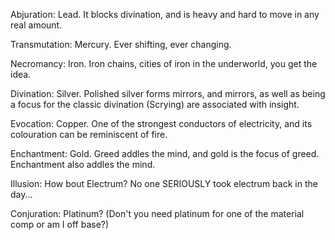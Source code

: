 Abjuration: Lead. It blocks divination, and is heavy and hard to move in any real amount.  
  
Transmutation: Mercury. Ever shifting, ever changing.  
  
Necromancy: Iron. Iron chains, cities of iron in the underworld, you get the idea.  
  
Divination: Silver. Polished silver forms mirrors, and mirrors, as well as being a focus for the classic divination (Scrying) are associated with insight.  
  
Evocation: Copper. One of the strongest conductors of electricity, and its colouration can be reminiscent of fire.  
  
Enchantment: Gold. Greed addles the mind, and gold is the focus of greed. Enchantment also addles the mind.

Illusion: How bout Electrum? No one SERIOUSLY took electrum back in the day...  
  
Conjuration: Platinum? (Don't you need platinum for one of the material comp or am I off base?)